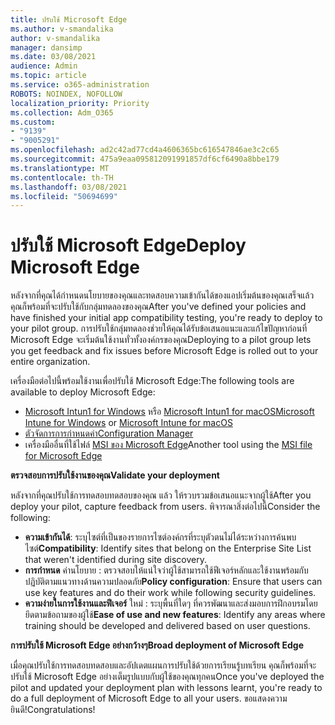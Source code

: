 ```yaml
---
title: ปรับใช้ Microsoft Edge
ms.author: v-smandalika
author: v-smandalika
manager: dansimp
ms.date: 03/08/2021
audience: Admin
ms.topic: article
ms.service: o365-administration
ROBOTS: NOINDEX, NOFOLLOW
localization_priority: Priority
ms.collection: Adm_O365
ms.custom:
- "9139"
- "9005291"
ms.openlocfilehash: ad2c42ad77cd4a4606365bc616547846ae3c2c65
ms.sourcegitcommit: 475a9eaa095812091991857df6cf6490a8bbe179
ms.translationtype: MT
ms.contentlocale: th-TH
ms.lasthandoff: 03/08/2021
ms.locfileid: "50694699"
---
```

# <a name="deploy-microsoft-edge"></a><span data-ttu-id="3e89c-102">ปรับใช้ Microsoft Edge</span><span class="sxs-lookup"><span data-stu-id="3e89c-102">Deploy Microsoft Edge</span></span>

<span data-ttu-id="3e89c-103">หลังจากที่คุณได้กําหนดนโยบายของคุณและทดสอบความเข้ากันได้ของแอปเริ่มต้นของคุณเสร็จแล้ว คุณก็พร้อมที่จะปรับใช้กับกลุ่มทดลองของคุณ</span><span class="sxs-lookup"><span data-stu-id="3e89c-103">After you've defined your policies and have finished your initial app compatibility testing, you're ready to deploy to your pilot group.</span></span> <span data-ttu-id="3e89c-104">การปรับใช้กลุ่มทดลองช่วยให้คุณได้รับข้อเสนอแนะและแก้ไขปัญหาก่อนที่ Microsoft Edge จะเริ่มต้นใช้งานทั่วทั้งองค์กรของคุณ</span><span class="sxs-lookup"><span data-stu-id="3e89c-104">Deploying to a pilot group lets you get feedback and fix issues before Microsoft Edge is rolled out to your entire organization.</span></span>

<span data-ttu-id="3e89c-105">เครื่องมือต่อไปนี้พร้อมใช้งานเพื่อปรับใช้ Microsoft Edge:</span><span class="sxs-lookup"><span data-stu-id="3e89c-105">The following tools are available to deploy Microsoft Edge:</span></span>

- <span data-ttu-id="3e89c-106">[Microsoft Intun1 for Windows](https://docs.microsoft.com/mem/intune/apps/apps-windows-edge) หรือ [Microsoft Intun1 for macOS](https://docs.microsoft.com/mem/intune/apps/apps-edge-macos)</span><span class="sxs-lookup"><span data-stu-id="3e89c-106">[Microsoft Intune for Windows](https://docs.microsoft.com/mem/intune/apps/apps-windows-edge) or [Microsoft Intune for macOS](https://docs.microsoft.com/mem/intune/apps/apps-edge-macos)</span></span>
- [<span data-ttu-id="3e89c-107">ตัวจัดการการกําหนดค่า</span><span class="sxs-lookup"><span data-stu-id="3e89c-107">Configuration Manager</span></span>](https://docs.microsoft.com/DeployEdge/deploy-edge-with-configuration-manager)
- <span data-ttu-id="3e89c-108">เครื่องมืออื่นที่ใช้ไฟล์ [MSI ของ Microsoft Edge](https://www.microsoft.com/edge/business/download)</span><span class="sxs-lookup"><span data-stu-id="3e89c-108">Another tool using the [MSI file for Microsoft Edge](https://www.microsoft.com/edge/business/download)</span></span>

<span data-ttu-id="3e89c-109">**ตรวจสอบการปรับใช้งานของคุณ**</span><span class="sxs-lookup"><span data-stu-id="3e89c-109">**Validate your deployment**</span></span>

<span data-ttu-id="3e89c-110">หลังจากที่คุณปรับใช้การทดสอบทดสอบของคุณ แล้ว ให้รวบรวมข้อเสนอแนะจากผู้ใช้</span><span class="sxs-lookup"><span data-stu-id="3e89c-110">After you deploy your pilot, capture feedback from users.</span></span> <span data-ttu-id="3e89c-111">พิจารณาสิ่งต่อไปนี้</span><span class="sxs-lookup"><span data-stu-id="3e89c-111">Consider the following:</span></span>
- <span data-ttu-id="3e89c-112">**ความเข้ากันได้**: ระบุไซต์ที่เป็นของรายการไซต์องค์กรที่ระบุตัวตนไม่ได้ระหว่างการค้นพบไซต์</span><span class="sxs-lookup"><span data-stu-id="3e89c-112">**Compatibility**: Identify sites that belong on the Enterprise Site List that weren't identified during site discovery.</span></span>
- <span data-ttu-id="3e89c-113">**การกําหนด** ค่านโยบาย : ตรวจสอบให้แน่ใจว่าผู้ใช้สามารถใช้ฟีเจอร์หลักและใช้งานพร้อมกับปฏิบัติตามแนวทางด้านความปลอดภัย</span><span class="sxs-lookup"><span data-stu-id="3e89c-113">**Policy configuration**: Ensure that users can use key features and do their work while following security guidelines.</span></span>
- <span data-ttu-id="3e89c-114">**ความง่ายในการใช้งานและฟีเจอร์** ใหม่ : ระบุพื้นที่ใดๆ ที่ควรพัฒนาและส่งมอบการฝึกอบรมโดยยึดตามข้อถามของผู้ใช้</span><span class="sxs-lookup"><span data-stu-id="3e89c-114">**Ease of use and new features**: Identify any areas where training should be developed and delivered based on user questions.</span></span>

<span data-ttu-id="3e89c-115">**การปรับใช้ Microsoft Edge อย่างกว้างๆ**</span><span class="sxs-lookup"><span data-stu-id="3e89c-115">**Broad deployment of Microsoft Edge**</span></span>

<span data-ttu-id="3e89c-116">เมื่อคุณปรับใช้การทดสอบทดสอบและอัปเดตแผนการปรับใช้ด้วยการเรียนรู้บทเรียน คุณก็พร้อมที่จะปรับใช้ Microsoft Edge อย่างเต็มรูปแบบกับผู้ใช้ของคุณทุกคน</span><span class="sxs-lookup"><span data-stu-id="3e89c-116">Once you've deployed the pilot and updated your deployment plan with lessons learnt, you're ready to do a full deployment of Microsoft Edge to all your users.</span></span> <span data-ttu-id="3e89c-117">ขอแสดงความยินดี!</span><span class="sxs-lookup"><span data-stu-id="3e89c-117">Congratulations!</span></span>

